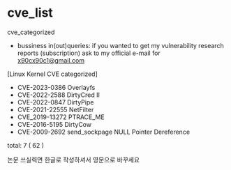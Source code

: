 # cve_list
cve_categorized

* bussiness in(out)queries:
  if you wanted to get my vulnerability research reports (subscription) ask to my official e-mail for x90cx90c1@gmail.com


[Linux Kernel CVE categorized]

- CVE-2023-0386 Overlayfs
- CVE-2022-2588 DirtyCred II
- CVE-2022-0847 DirtyPipe
- CVE-2021-22555 NetFilter
- CVE_2019-13272 PTRACE_ME
- CVE-2016-5195 DirtyCow
- CVE-2009-2692 send_sockpage NULL Pointer Dereference
  
total: 7 ( 62 )

논문 쓰실력면 한글로 작성하셔서 영문으로 바꾸세요
